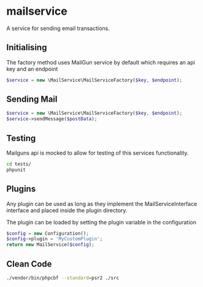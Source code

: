 # mailservice

A service for sending email transactions.

## Initialising

The factory method uses MailGun service by default which requires an api key and an endpoint

```php
$service = new \MailService\MailServiceFactory($key, $endpoint);
```

## Sending Mail

```php
$service = new \MailService\MailServiceFactory($key, $endpoint);
$service->sendMessage($postData);
```

## Testing

Mailguns api is mocked to allow for testing of this services functionality.

```bash
cd tests/
phpunit
```

## Plugins

Any plugin can be used as long as they implement the MailServiceInterface interface and placed inside the plugin directory.

The plugin can be loaded by setting the plugin variable in the configuration

```php
$config = new Configuration();
$config->plugin = 'MyCustomPlugin';
return new MailService($config);
```

## Clean Code

```bash
./vendor/bin/phpcbf --standard=psr2 ./src
```
